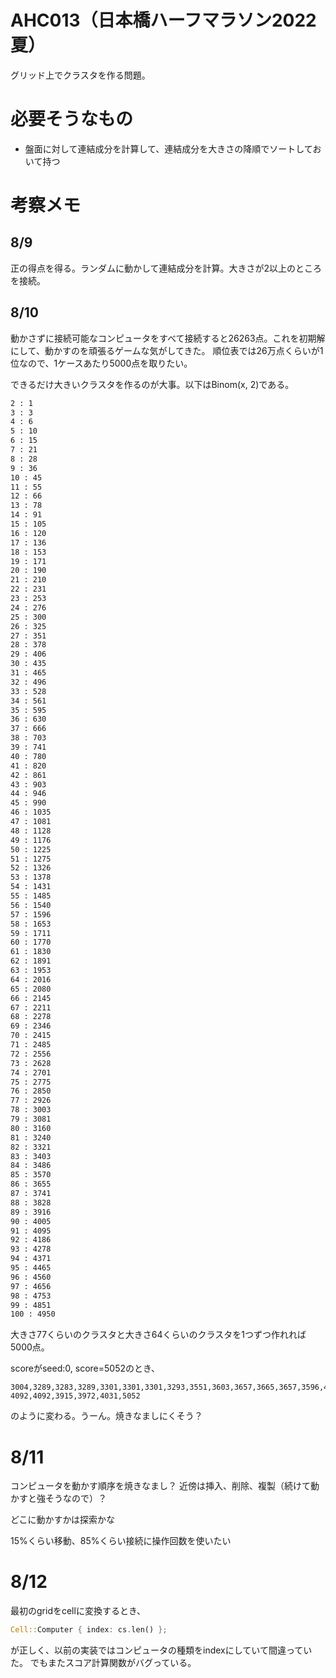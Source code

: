 # AHC013（日本橋ハーフマラソン2022夏）
グリッド上でクラスタを作る問題。

# 必要そうなもの
- 盤面に対して連結成分を計算して、連結成分を大きさの降順でソートしておいて持つ

# 考察メモ

## 8/9
正の得点を得る。ランダムに動かして連結成分を計算。大きさが2以上のところを接続。

## 8/10
動かさずに接続可能なコンピュータをすべて接続すると26263点。これを初期解にして、動かすのを頑張るゲームな気がしてきた。
順位表では26万点くらいが1位なので、1ケースあたり5000点を取りたい。

できるだけ大きいクラスタを作るのが大事。以下はBinom(x, 2)である。

```bash
2 : 1
3 : 3
4 : 6
5 : 10
6 : 15
7 : 21
8 : 28
9 : 36
10 : 45
11 : 55
12 : 66
13 : 78
14 : 91
15 : 105
16 : 120
17 : 136
18 : 153
19 : 171
20 : 190
21 : 210
22 : 231
23 : 253
24 : 276
25 : 300
26 : 325
27 : 351
28 : 378
29 : 406
30 : 435
31 : 465
32 : 496
33 : 528
34 : 561
35 : 595
36 : 630
37 : 666
38 : 703
39 : 741
40 : 780
41 : 820
42 : 861
43 : 903
44 : 946
45 : 990
46 : 1035
47 : 1081
48 : 1128
49 : 1176
50 : 1225
51 : 1275
52 : 1326
53 : 1378
54 : 1431
55 : 1485
56 : 1540
57 : 1596
58 : 1653
59 : 1711
60 : 1770
61 : 1830
62 : 1891
63 : 1953
64 : 2016
65 : 2080
66 : 2145
67 : 2211
68 : 2278
69 : 2346
70 : 2415
71 : 2485
72 : 2556
73 : 2628
74 : 2701
75 : 2775
76 : 2850
77 : 2926
78 : 3003
79 : 3081
80 : 3160
81 : 3240
82 : 3321
83 : 3403
84 : 3486
85 : 3570
86 : 3655
87 : 3741
88 : 3828
89 : 3916
90 : 4005
91 : 4095
92 : 4186
93 : 4278
94 : 4371
95 : 4465
96 : 4560
97 : 4656
98 : 4753
99 : 4851
100 : 4950
```

大きさ77くらいのクラスタと大きさ64くらいのクラスタを1つずつ作れれば5000点。

scoreがseed:0, score=5052のとき、
```
3004,3289,3283,3289,3301,3301,3301,3293,3551,3603,3657,3665,3657,3596,4056,4092,4078,4092,
4092,4092,3915,3972,4031,5052
```
のように変わる。うーん。焼きなましにくそう？

# 8/11
コンピュータを動かす順序を焼きなまし？
近傍は挿入、削除、複製（続けて動かすと強そうなので）？

どこに動かすかは探索かな

15%くらい移動、85%くらい接続に操作回数を使いたい

# 8/12
最初のgridをcellに変換するとき、
```Rust
Cell::Computer { index: cs.len() };
```
が正しく、以前の実装ではコンピュータの種類をindexにしていて間違っていた。
でもまたスコア計算関数がバグっている。